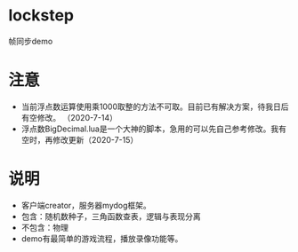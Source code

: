 # lockstep
帧同步demo   
       
# 注意
* 当前浮点数运算使用乘1000取整的方法不可取。目前已有解决方案，待我日后有空修改。   （2020-7-14）
* 浮点数BigDecimal.lua是一个大神的脚本，急用的可以先自己参考修改。我有空时，再修改更新（2020-7-15）

# 说明
* 客户端creator，服务器mydog框架。
* 包含：随机数种子，三角函数查表，逻辑与表现分离
* 不包含：物理
* demo有最简单的游戏流程，播放录像功能等。



